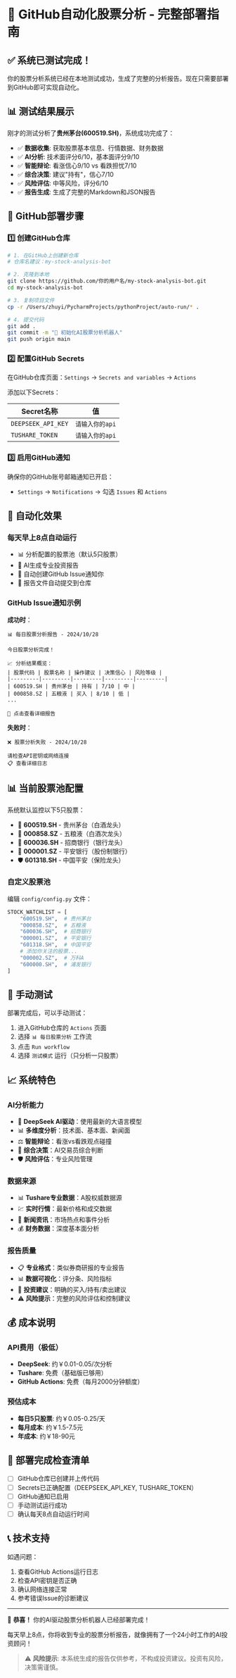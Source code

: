 # 🚀 GitHub自动化股票分析 - 完整部署指南

## ✅ 系统已测试完成！

你的股票分析系统已经在本地测试成功，生成了完整的分析报告。现在只需要部署到GitHub即可实现自动化。

## 📊 测试结果展示

刚才的测试分析了**贵州茅台(600519.SH)**，系统成功完成了：

- ✅ **数据收集**: 获取股票基本信息、行情数据、财务数据
- ✅ **AI分析**: 技术面评分6/10，基本面评分9/10
- ✅ **智能辩论**: 看涨信心9/10 vs 看跌担忧7/10
- ✅ **综合决策**: 建议"持有"，信心7/10
- ✅ **风险评估**: 中等风险，评分6/10
- ✅ **报告生成**: 生成了完整的Markdown和JSON报告

## 🚀 GitHub部署步骤

### 1️⃣ 创建GitHub仓库

```bash
# 1. 在GitHub上创建新仓库
# 仓库名建议：my-stock-analysis-bot

# 2. 克隆到本地
git clone https://github.com/你的用户名/my-stock-analysis-bot.git
cd my-stock-analysis-bot

# 3. 复制项目文件
cp -r /Users/zhuyi/PycharmProjects/pythonProject/auto-run/* .

# 4. 提交代码
git add .
git commit -m "🚀 初始化AI股票分析机器人"
git push origin main
```

### 2️⃣ 配置GitHub Secrets

在GitHub仓库页面：`Settings` → `Secrets and variables` → `Actions`

添加以下Secrets：

| Secret名称 | 值 |
|-----------|---|
| `DEEPSEEK_API_KEY` | `请输入你的api` |
| `TUSHARE_TOKEN` | `请输入你的api` |

### 3️⃣ 启用GitHub通知

确保你的GitHub账号邮箱通知已开启：
- `Settings` → `Notifications` → 勾选 `Issues` 和 `Actions`

## 🎯 自动化效果

### 每天早上8点自动运行
- 📊 分析配置的股票池（默认5只股票）
- 🤖 AI生成专业投资报告
- 📧 自动创建GitHub Issue通知你
- 📁 报告文件自动提交到仓库

### GitHub Issue通知示例

**成功时**：
```
📊 每日股票分析报告 - 2024/10/28

今日股票分析完成！

📈 分析结果概览：
| 股票代码 | 股票名称 | 操作建议 | 决策信心 | 风险等级 |
|---------|---------|---------|---------|---------|
| 600519.SH | 贵州茅台 | 持有 | 7/10 | 中 |
| 000858.SZ | 五粮液 | 买入 | 8/10 | 低 |
...

📎 点击查看详细报告
```

**失败时**：
```
❌ 股票分析失败 - 2024/10/28

请检查API密钥或网络连接
📋 查看详细日志
```

## 📊 当前股票池配置

系统默认监控以下5只股票：
- 🍷 **600519.SH** - 贵州茅台（白酒龙头）
- 🍷 **000858.SZ** - 五粮液（白酒次龙头）
- 🏦 **600036.SH** - 招商银行（银行龙头）
- 🏦 **000001.SZ** - 平安银行（股份制银行）
- 🛡️ **601318.SH** - 中国平安（保险龙头）

### 自定义股票池

编辑 `config/config.py` 文件：

```python
STOCK_WATCHLIST = [
    "600519.SH",  # 贵州茅台
    "000858.SZ",  # 五粮液
    "600036.SH",  # 招商银行
    "000001.SZ",  # 平安银行
    "601318.SH",  # 中国平安
    # 添加你关注的股票...
    "000002.SZ",  # 万科A
    "600000.SH",  # 浦发银行
]
```

## 🔧 手动测试

部署完成后，可以手动测试：

1. 进入GitHub仓库的 `Actions` 页面
2. 选择 `📊 每日股票分析` 工作流
3. 点击 `Run workflow`
4. 选择 `测试模式` 运行（只分析一只股票）

## 📈 系统特色

### AI分析能力
- 🤖 **DeepSeek AI驱动**：使用最新的大语言模型
- 📊 **多维度分析**：技术面、基本面、新闻面
- ⚖️ **智能辩论**：看涨vs看跌观点碰撞
- 🎯 **综合决策**：AI交易员综合判断
- 🛡️ **风险评估**：专业风险管理

### 数据来源
- 📊 **Tushare专业数据**：A股权威数据源
- 💹 **实时行情**：最新价格和成交数据
- 📰 **新闻资讯**：市场热点和事件分析
- 💰 **财务数据**：深度基本面分析

### 报告质量
- 📋 **专业格式**：类似券商研报的专业报告
- 📊 **数据可视化**：评分条、风险指标
- 🎯 **投资建议**：明确的买入/持有/卖出建议
- ⚠️ **风险提示**：完整的风险评估和控制建议

## 💰 成本说明

### API费用（极低）
- **DeepSeek**: 约￥0.01-0.05/次分析
- **Tushare**: 免费（基础版已够用）
- **GitHub Actions**: 免费（每月2000分钟额度）

### 预估成本
- **每日5只股票**: 约￥0.05-0.25/天
- **每月成本**: 约￥1.5-7.5元
- **年成本**: 约￥18-90元

## 🎉 部署完成检查清单

- [ ] GitHub仓库已创建并上传代码
- [ ] Secrets已正确配置（DEEPSEEK_API_KEY, TUSHARE_TOKEN）
- [ ] GitHub通知已启用
- [ ] 手动测试运行成功
- [ ] 确认每天8点自动运行时间

## 📞 技术支持

如遇问题：
1. 查看GitHub Actions运行日志
2. 检查API密钥是否正确
3. 确认网络连接正常
4. 参考错误Issue的诊断建议

---

🎊 **恭喜！** 你的AI驱动股票分析机器人已经部署完成！

每天早上8点，你将收到专业的股票分析报告，就像拥有了一个24小时工作的AI投资顾问！

> ⚠️ **风险提示**: 本系统生成的报告仅供参考，不构成投资建议。投资有风险，决策需谨慎。
